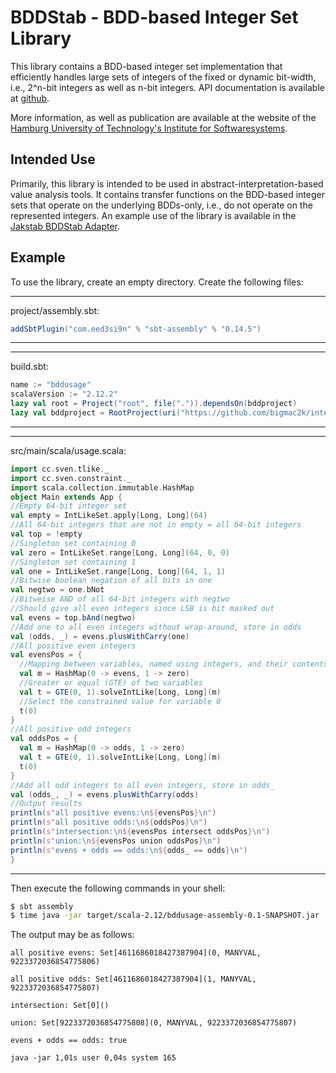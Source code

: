 # BDDStab - BDD-based Integer Set Library

This library contains a BDD-based integer set implementation that efficiently handles large sets of integers of the fixed or dynamic bit-width, i.e., 2^n-bit integers as well as n-bit integers.
API documentation is available at [github](https://bigmac2k.github.io/integerset-bdd/latest/api/cc/sven/index.html).

More information, as well as publication are available at the website of the [Hamburg University of Technology's Institute for Softwaresystems](https://www.tuhh.de/sts/research/projects/bddstab.html).

## Intended Use

Primarily, this library is intended to be used in abstract-interpretation-based value analysis tools.
It contains transfer functions on the BDD-based integer sets that operate on the underlying BDDs-only, i.e., do not operate on the represented integers.
An example use of the library is available in the [Jakstab BDDStab Adapter](https://github.com/bigmac2k/jakstab).

## Example

To use the library, create an empty directory. Create the following files:

-----------------------------------------------------------------------

project/assembly.sbt:
```scala
addSbtPlugin("com.eed3si9n" % "sbt-assembly" % "0.14.5")
```

-----------------------------------------------------------------------

-----------------------------------------------------------------------

build.sbt:
```scala
name := "bddusage"
scalaVersion := "2.12.2"
lazy val root = Project("root", file(".")).dependsOn(bddproject)
lazy val bddproject = RootProject(uri("https://github.com/bigmac2k/integerset-bdd.git"))
```

-----------------------------------------------------------------------

-----------------------------------------------------------------------

src/main/scala/usage.scala:
```scala
import cc.sven.tlike._
import cc.sven.constraint._
import scala.collection.immutable.HashMap
object Main extends App {
//Empty 64-bit integer set
val empty = IntLikeSet.apply[Long, Long](64)
//All 64-bit integers that are not in empty = all 64-bit integers
val top = !empty
//Singleton set containing 0
val zero = IntLikeSet.range[Long, Long](64, 0, 0)
//Singleton set containing 1
val one = IntLikeSet.range[Long, Long](64, 1, 1)
//Bitwise boolean negation of all bits in one
val negtwo = one.bNot
//Bitweise AND of all 64-bit integers with negtwo
//Should give all even integers since LSB is bit masked out
val evens = top.bAnd(negtwo)
//Add one to all even integers without wrap-around, store in odds
val (odds, _) = evens.plusWithCarry(one)
//All positive even integers
val evensPos = {
  //Mapping between variables, named using integers, and their contents
  val m = HashMap(0 -> evens, 1 -> zero)
  //Greater or equal (GTE) of two variables
  val t = GTE(0, 1).solveIntLike[Long, Long](m)
  //Select the constrained value for variable 0
  t(0)
}
//All positive odd integers
val oddsPos = {
  val m = HashMap(0 -> odds, 1 -> zero)
  val t = GTE(0, 1).solveIntLike[Long, Long](m)
  t(0)
}
//Add all odd integers to all even integers, store in odds_
val (odds_, _) = evens.plusWithCarry(odds)
//Output results
println(s"all positive evens:\n${evensPos}\n")
println(s"all positive odds:\n${oddsPos}\n")
println(s"intersection:\n${evensPos intersect oddsPos}\n")
println(s"union:\n${evensPos union oddsPos}\n")
println(s"evens + odds == odds:\n${odds_ == odds}\n")
}
```

-----------------------------------------------------------------------

Then execute the following commands in your shell:

```bash
$ sbt assembly
$ time java -jar target/scala-2.12/bddusage-assembly-0.1-SNAPSHOT.jar
```

The output may be as follows:
```
all positive evens: Set[4611686018427387904](0, MANYVAL, 9223372036854775806)

all positive odds: Set[4611686018427387904](1, MANYVAL, 9223372036854775807)

intersection: Set[0]()

union: Set[9223372036854775808](0, MANYVAL, 9223372036854775807)

evens + odds == odds: true

java -jar 1,01s user 0,04s system 165
```
